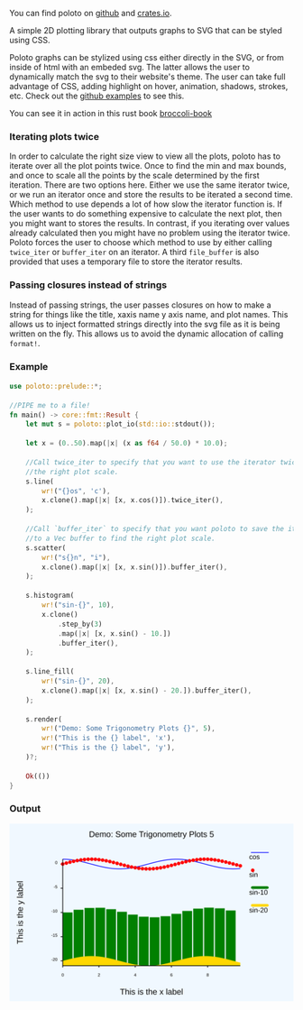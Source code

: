 
You can find poloto on [github](https://github.com/tiby312/poloto) and [crates.io](https://crates.io/crates/poloto).


A simple 2D plotting library that outputs graphs to SVG that can be styled using CSS.

Poloto graphs can be stylized using css either directly in the SVG, or from inside of html with an embeded svg. The latter allows the user to dynamically match the svg to their website's theme. The user can take full advantage of CSS, adding highlight on hover, animation, shadows, strokes, etc. Check out the [github examples](https://github.com/tiby312/poloto/tree/master/examples) to see this.

You can see it in action in this rust book [broccoli-book](https://tiby312.github.io/broccoli_report/)

### Iterating plots twice

In order to calculate the right size view to view all the plots, poloto has to iterate over all the plot
points twice. Once to find the min and max bounds, and once to scale all the points by the scale determined
by the first iteration. There are two options here. Either we use the same iterator twice, or we run an iterator
once and store the results to be iterated a second time. Which method to use depends a lot of how slow
the iterator function is. If the user wants to do something expensive to calculate the next plot, then
you might want to stores the results. In contrast, if you iterating over values already calculated
then you might have no problem using the iterator twice. Poloto forces the user to choose which method to use
by either calling `twice_iter` or `buffer_iter` on an iterator. A third `file_buffer` is also provided that
uses a temporary file to store the iterator results.

### Passing closures instead of strings

Instead of passing strings, the user passes closures on how to make a string for things like the title, xaxis name
y axis name, and plot names. This allows us to inject formatted strings directly into the svg file as it is being
written on the fly. This allows us to avoid the dynamic allocation of calling `format!`.

### Example 

```rust
use poloto::prelude::*;

//PIPE me to a file!
fn main() -> core::fmt::Result {
    let mut s = poloto::plot_io(std::io::stdout());

    let x = (0..50).map(|x| (x as f64 / 50.0) * 10.0);

    //Call twice_iter to specify that you want to use the iterator twice to find
    //the right plot scale.
    s.line(
        wr!("{}os", 'c'),
        x.clone().map(|x| [x, x.cos()]).twice_iter(),
    );

    //Call `buffer_iter` to specify that you want poloto to save the iterator results
    //to a Vec buffer to find the right plot scale.
    s.scatter(
        wr!("s{}n", "i"),
        x.clone().map(|x| [x, x.sin()]).buffer_iter(),
    );

    s.histogram(
        wr!("sin-{}", 10),
        x.clone()
            .step_by(3)
            .map(|x| [x, x.sin() - 10.])
            .buffer_iter(),
    );

    s.line_fill(
        wr!("sin-{}", 20),
        x.clone().map(|x| [x, x.sin() - 20.]).buffer_iter(),
    );

    s.render(
        wr!("Demo: Some Trigonometry Plots {}", 5),
        wr!("This is the {} label", 'x'),
        wr!("This is the {} label", 'y'),
    )?;

    Ok(())
}

```

### Output


<img src="./assets/simple.svg" alt="demo">
